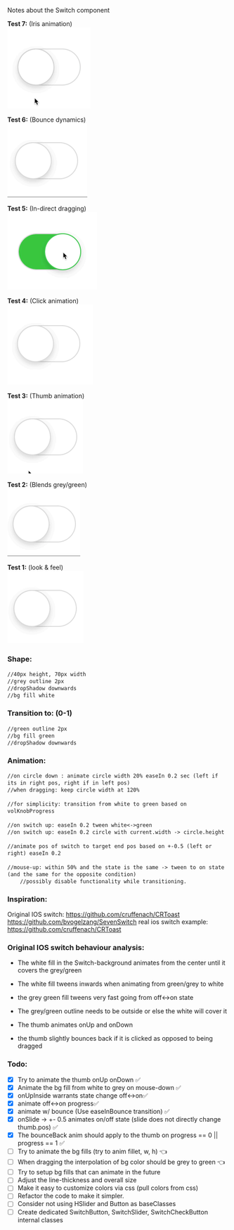 Notes about the Switch component<!--more--> 

**Test 7:** (Iris animation)  
<img width="190" alt="img" src="https://raw.githubusercontent.com/stylekit/img/master/switch_7.mov.gif">

**Test 6:** (Bounce dynamics)  
<img width="182" alt="img" src="https://raw.githubusercontent.com/stylekit/img/master/switch_6.mov.gif">

**Test 5:** (In-direct dragging)  
<img width="204" alt="img" src="https://raw.githubusercontent.com/stylekit/img/master/switch_5.mov.gif">

**Test 4:** (Click animation)  
<img width="194" alt="img" src="https://raw.githubusercontent.com/stylekit/img/master/switch_4.mov.gif">

**Test 3:** (Thumb animation)  
<img width="172" alt="img" src="https://raw.githubusercontent.com/stylekit/img/master/switch_3.mov.gif">  

**Test 2:** (Blends grey/green)  
<img width="166" alt="img" src="https://raw.githubusercontent.com/stylekit/img/master/switch_2_1.mov.gif">  

**Test 1:** (look & feel)    
<img width="174" alt="img" src="https://raw.githubusercontent.com/stylekit/img/master/switch_1.mov.gif">	

### Shape:
```
//40px height, 70px width
//grey outline 2px
//dropShadow downwards
//bg fill white
```


### Transition to: (0-1)
```
//green outline 2px
//bg fill green
//dropShadow downwards
```


### Animation:

```
//on circle down : animate circle width 20% easeIn 0.2 sec (left if its in right pos, right if in left pos)
//when dragging: keep circle width at 120%

//for simplicity: transition from white to green based on volKnobProgress

//on switch up: easeIn 0.2 tween white<->green
//on switch up: easeIn 0.2 circle with current.width -> circle.height

//animate pos of switch to target end pos based on +-0.5 (left or right) easeIn 0.2

//mouse-up: within 50% and the state is the same -> tween to on state (and the same for the opposite condition)
	//possibly disable functionality while transitioning. 
```


### Inspiration:
Original IOS switch: https://github.com/cruffenach/CRToast
https://github.com/bvogelzang/SevenSwitch
real ios switch example: https://github.com/cruffenach/CRToast

### Original IOS switch behaviour analysis:

- The white fill in the Switch-background animates from the center until it covers the grey/green  
- The white fill tweens inwards when animating from green/grey to white  
- the grey green fill tweens very fast going from off<->on state  
- The grey/green outline needs to be outside or else the white will cover it  

- The thumb animates onUp and onDown 
- the thumb slightly bounces back if it is clicked as opposed to being dragged


### Todo:

- [x] Try to animate the thumb onUp onDown ✅
- [x] Animate the bg fill from white to grey on mouse-down ✅
- [x] onUpInside warrants state change off<->on✅
- [x] animate off<->on progress✅
- [x] animate w/ bounce (Use easeInBounce transition) ✅
- [x] onSlide -> +- 0.5 animates on/off state (slide does not directly change thumb.pos) ✅
- [x] The bounceBack anim should apply to the thumb on progress == 0 || progress == 1 ✅
- [ ] Try to animate the bg fills (try to anim fillet, w, h) 👈
- [ ] When dragging the interpolation of bg color should be grey to green 👈
- [ ] Try to setup bg fills that can animate in the future 
- [ ] Adjust the line-thickness and overall size
- [ ] Make it easy to customize colors via css (pull colors from css)
- [ ] Refactor the code to make it simpler. 
- [ ] Consider not using HSlider and Button as baseClasses
- [ ] Create dedicated SwitchButton, SwitchSlider, SwitchCheckButton internal classes 
